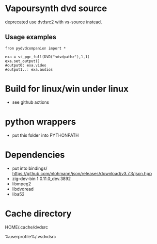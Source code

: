 # Vapoursynth dvd source

deprecated use dvdsrc2 with vs-source instead.

## Usage examples
```
from pydvdcompanion import *

exa = st_pgc_full(DVD("<dvdpath>"),1,1)
exa.set_output()
#output0: exa.video
#output1..: exa.audios
```

# Build for linux/win under linux
- see github actions


# python wrappers
- put this folder into PYTHONPATH

# Dependencies
- put into bindings/ https://github.com/nlohmann/json/releases/download/v3.7.3/json.hpp
- zig-dev-bin 1:0.11.0_dev.3892
- libmpeg2
- libdvdread
- liba52

# Cache directory
HOME/.cache/dvdsrc

%userprofile%/.vsdvdsrc
